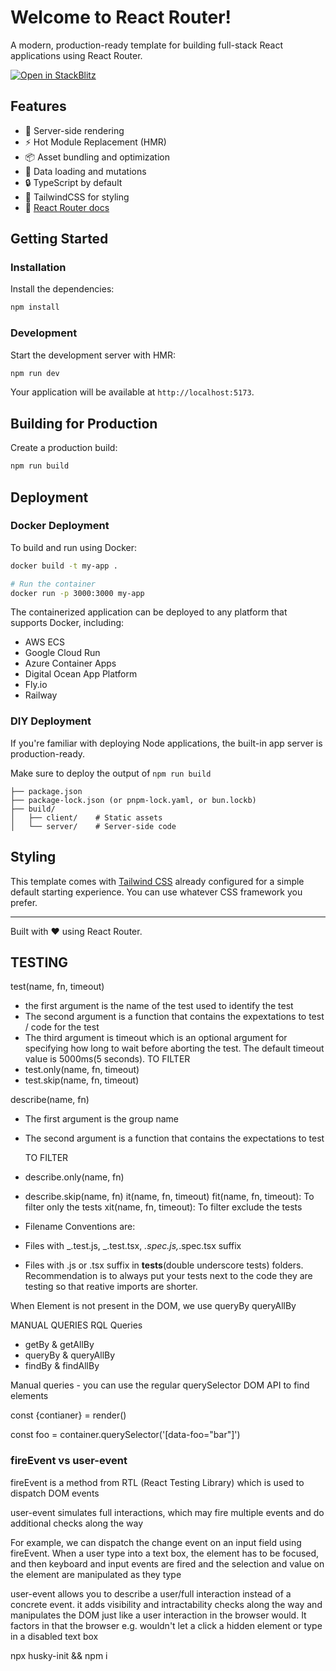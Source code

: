 # Welcome to React Router!

A modern, production-ready template for building full-stack React applications using React Router.

[![Open in StackBlitz](https://developer.stackblitz.com/img/open_in_stackblitz.svg)](https://stackblitz.com/github/remix-run/react-router-templates/tree/main/default)

## Features

- 🚀 Server-side rendering
- ⚡️ Hot Module Replacement (HMR)
- 📦 Asset bundling and optimization
- 🔄 Data loading and mutations
- 🔒 TypeScript by default
- 🎉 TailwindCSS for styling
- 📖 [React Router docs](https://reactrouter.com/)

## Getting Started

### Installation

Install the dependencies:

```bash
npm install
```

### Development

Start the development server with HMR:

```bash
npm run dev
```

Your application will be available at `http://localhost:5173`.

## Building for Production

Create a production build:

```bash
npm run build
```

## Deployment

### Docker Deployment

To build and run using Docker:

```bash
docker build -t my-app .

# Run the container
docker run -p 3000:3000 my-app
```

The containerized application can be deployed to any platform that supports Docker, including:

- AWS ECS
- Google Cloud Run
- Azure Container Apps
- Digital Ocean App Platform
- Fly.io
- Railway

### DIY Deployment

If you're familiar with deploying Node applications, the built-in app server is production-ready.

Make sure to deploy the output of `npm run build`

```
├── package.json
├── package-lock.json (or pnpm-lock.yaml, or bun.lockb)
├── build/
│   ├── client/    # Static assets
│   └── server/    # Server-side code
```

## Styling

This template comes with [Tailwind CSS](https://tailwindcss.com/) already configured for a simple default starting experience. You can use whatever CSS framework you prefer.

---

Built with ❤️ using React Router.

## TESTING

test(name, fn, timeout)

- the first argument is the name of the test used to identify the test
- The second argument is a function that contains the expextations to test / code for the test
- The third argument is timeout which is an optional argument for specifying how long to wait before aborting the test. The default timeout value is 5000ms(5 seconds).
  TO FILTER
- test.only(name, fn, timeout)
- test.skip(name, fn, timeout)

describe(name, fn)

- The first argument is the group name
- The second argument is a function that contains the expectations to test

  TO FILTER

- describe.only(name, fn)
- describe.skip(name, fn)
  it(name, fn, timeout)
  fit(name, fn, timeout): To filter only the tests
  xit(name, fn, timeout): To filter exclude the tests

- Filename Conventions are:
- Files with _.test.js, _.test.tsx, _.spec.js,_.spec.tsx suffix
- Files with .js or .tsx suffix in **tests**(double underscore tests) folders.
  Recommendation is to always put your tests next to the code they are testing so that reative imports are shorter.

When Element is not present in the DOM, we use queryBy queryAllBy

MANUAL QUERIES
RQL Queries

- getBy & getAllBy
- queryBy & queryAllBy
- findBy & findAllBy

Manual queries - you can use the regular querySelector DOM API to find elements

const {contianer} = render(<MyComponent/>)

const foo = container.querySelector('[data-foo="bar"]')

### fireEvent vs user-event

fireEvent is a method from RTL (React Testing Library) which is used to dispatch DOM events

user-event simulates full interactions, which may fire multiple events and do additional checks along the way

For example, we can dispatch the change event on an input field using fireEvent.
When a user type into a text box, the element has to be focused, and then keyboard and input events are fired and the selection and value on the element are manipulated as they type

user-event allows you to describe a user/full interaction instead of a concrete event. it adds visibility and intractability checks along the way and manipulates the DOM just like a user interaction in the browser would. It factors in that the browser e.g. wouldn't let a click a hidden element or type in a disabled text box

npx husky-init && npm i
